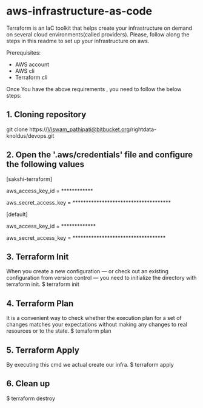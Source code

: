# aws-infrastructure-as-code

Terraform is an IaC toolkit that helps create your infrastructure on demand on several cloud environments(called providers). Please, follow along the steps in this readme to set up your infrastructure on aws.

Prerequisites:
 *  AWS account
 *  AWS cli
 *  Terraform cli

 Once You have the above requirements , you need to follow the below steps:

 ## 1. Cloning repository

 git clone https://Viswam_pathipati@bitbucket.org/rightdata-knoldus/devops.git

## 2. Open the '.aws/credentials' file and configure the following values

[sakshi-terraform]

aws_access_key_id = ************

aws_secret_access_key = *************************************

[default]

aws_access_key_id = *************

aws_secret_access_key = ***********************************

## 3. Terraform Init
When you create a new configuration — or check out an existing configuration from version control — you need to initialize the directory with terraform init.
$ terraform init

## 4. Terraform Plan
It is a convenient way to check whether the execution plan for a set of changes matches your expectations without making any changes to real resources or to the state.
$ terraform plan

## 5. Terraform Apply
By executing this cmd we actual create our infra.
$ terraform apply

## 6. Clean up
$ terraform destroy
